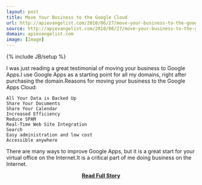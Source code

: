 ```yaml
---
layout: post
title: Move Your Business to the Google Cloud
url: http://apievangelist.com/2010/06/27/move-your-business-to-the-google-cloud/
source: http://apievangelist.com/2010/06/27/move-your-business-to-the-google-cloud/
domain: apievangelist.com
image: [Image]
---
```

{% include JB/setup %}<p>I was just reading a great testimonial of moving your business to Google Apps.I use Google Apps as a starting point for all my domains, right after purchasing the domain.Reasons for moving your business to the Google Apps Cloud:

	All Your Data is Backed Up
	Share Your Documents
	Share Your Calendar
	Increased Efficiency
	Reduce SPAM
	Real-Time Web Site Integration
	Search
	Easy administration and low cost
	Accessible anywhere

There are many ways to improve Google Apps, but it is a great start for your virtual office on the Internet.It is a critical part of me doing business on the Internet.</p>
<center><p><a href="http://apievangelist.com/2010/06/27/move-your-business-to-the-google-cloud/" style='padding:25px; font-sze:18px; font-weight: bold;'>Read Full Story</a></p></center>
